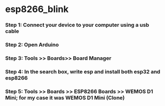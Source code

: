 # esp8266_blink
### Step 1: Connect your device to your computer using a usb cable
### Step 2: Open Arduino 
### Step 3: Tools >> Boards>> Board Manager
### Step 4: In the search box, write esp and install both esp32 and esp8266
### Step 5: Tools >> Boards >> ESP8266 Boards >> WEMOS D1 Mini; for my case it was WEMOS D1 Mini (Clone)
